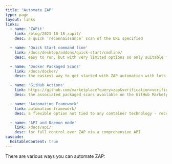```yaml
---
title: "Automate ZAP"
type: page
layout: links
links:
  - name: 'ZAPit'
    link: /blog/2023-10-18-zapit/
    desc: a quick ‘reconnaissance’ scan of the URL specified

  - name: 'Quick Start command line'
    link: /docs/desktop/addons/quick-start/cmdline/
    desc: easy to run, but with very limited options so only suitable for simple scans

  - name: 'Docker Packaged Scans'
    link: /docs/docker/
    desc: the easiest way to get started with ZAP automation with lots of flexibility

  - name: 'GitHub Actions'
    link: https://github.com/marketplace?query=zap&verification=verified_creator
    desc: the associated packaged scans available on the GitHub Marketplace

  - name: 'Automation Framework'
    link: automation-framework/
    desc: a flexible option not tied to any container technology - recommended for most non trivial automation

  - name: 'API and Daemon mode'
    link: /docs/api/
    desc: for full control over ZAP via a comprehensive API
cascade:
  EditableContent: true
---
```

There are various ways you can automate ZAP:
